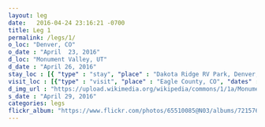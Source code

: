 ```yaml
---
layout: leg
date:   2016-04-24 23:16:21 -0700
title: Leg 1
permalink: /legs/1/
o_loc: "Denver, CO"
o_date : "April  23, 2016"
d_loc: "Monument Valley, UT"
d_date : "April 26, 2016"
stay_loc : [{ "type" : "stay", "place" : "Dakota Ridge RV Park, Denver, CO ", "dates" : ["April 23, 2016"]},{ "type" : "stay",  "place" : "Walmart, Grand Junction, CO", "dates" : ["April 24, 2016"]},{ "type" : "stay",  "place" : "OK RV Park, Moab, UT", "dates" : ["April 25, 2016"]},{ "type" : "stay", "place" : "Goulding's Lodge Campground, Monument Valley, UT", "dates" : ["April 26, 2016","April 27, 2016","April 28, 2016"]}]
visit_loc : [{"type" : "visit", "place" : "Eagle County, CO", "dates" : ["April 24, 2016"], "description" : "High Rockies", "url" : "https://en.wikipedia.org/wiki/High_Rockies", "img_url" : "https://upload.wikimedia.org/wikipedia/commons/6/64/Dillon_reservoir.JPG" },{"type" : "visit", "place" : "Utah State Route 128, UT", "dates" : ["April 25, 2016"], "description" : "Colorado River", "url" : "https://en.wikipedia.org/wiki/Utah_State_Route_128", "img_url" : "https://en.wikipedia.org/wiki/Utah_State_Route_128#/media/File:Fishertowers2.jpg" },{"type" : "visit", "place" : "Moab, UT", "dates" : ["April 26, 2016"], "description" : "Arches National Park", "url" : "https://en.wikipedia.org/wiki/Arches_National_Park", "img_url" : "https://upload.wikimedia.org/wikipedia/commons/f/f0/Delicate_arch_sunset.jpg" },{"type" : "visit", "place" : "Monument Valley, UT", "dates" : ["April 27, 2016"], "description" : "Monument Valley National Park", "url" : "https://en.wikipedia.org/wiki/Monument_Valley", "img_url" : "https://upload.wikimedia.org/wikipedia/commons/5/5a/Monument_Valley_2.jpg" },]
d_img_url : "https://upload.wikimedia.org/wikipedia/commons/1/1a/Monumentvalleyviewfromnorth.jpg"
s_date : "April 29, 2016"
categories: legs
flickr_album: "https://www.flickr.com/photos/65510085@N03/albums/72157667417080122"
---
```

